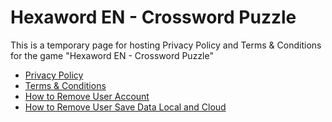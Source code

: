 # Hexaword EN - Crossword Puzzle

This is a temporary page for hosting Privacy Policy and Terms & Conditions for the game "Hexaword EN - Crossword Puzzle"

- [Privacy Policy](PrivacyPolicy.md)
- [Terms & Conditions](TermsAndConditions.md)
- [How to Remove User Account](HowToRemoveAccount.md)
- [How to Remove User Save Data Local and Cloud](HowToRemoveSaveData.md)
